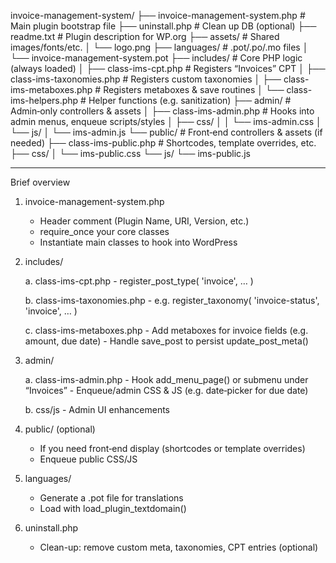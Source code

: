 invoice-management-system/
├── invoice-management-system.php        # Main plugin bootstrap file
├── uninstall.php                        # Clean up DB (optional)
├── readme.txt                           # Plugin description for WP.org
├── assets/                              # Shared images/fonts/etc.
│   └── logo.png
├── languages/                           # .pot/.po/.mo files
│   └── invoice-management-system.pot
├── includes/                            # Core PHP logic (always loaded)
│   ├── class-ims-cpt.php                # Registers “Invoices” CPT
│   ├── class-ims-taxonomies.php         # Registers custom taxonomies
│   ├── class-ims-metaboxes.php          # Registers metaboxes & save routines
│   └── class-ims-helpers.php            # Helper functions (e.g. sanitization)
├── admin/                               # Admin‑only controllers & assets
│   ├── class-ims-admin.php              # Hooks into admin menus, enqueue scripts/styles
│   ├── css/
│   │   └── ims-admin.css
│   └── js/
│       └── ims-admin.js
└── public/                              # Front‑end controllers & assets (if needed)
    ├── class-ims-public.php             # Shortcodes, template overrides, etc.
    ├── css/
    │   └── ims-public.css
    └── js/
        └── ims-public.js


------------------------------------------------------------------------------------------------------------


Brief overview

1. invoice-management-system.php
    - Header comment (Plugin Name, URI, Version, etc.)
    - require_once your core classes
    - Instantiate main classes to hook into WordPress

2. includes/

    a. class-ims-cpt.php
        - register_post_type( 'invoice', … )

    b. class-ims-taxonomies.php
        - e.g. register_taxonomy( 'invoice-status', 'invoice', … )

    c. class-ims-metaboxes.php
        - Add metaboxes for invoice fields (e.g. amount, due date)
        - Handle save_post to persist update_post_meta()

3. admin/

    a. class-ims-admin.php
        - Hook add_menu_page() or submenu under “Invoices”
        - Enqueue/admin CSS & JS (e.g. date‑picker for due date)

    b. css/js
        - Admin UI enhancements

4. public/ (optional)
    - If you need front‑end display (shortcodes or template overrides)
    - Enqueue public CSS/JS

5. languages/
    - Generate a .pot file for translations
    - Load with load_plugin_textdomain()

6. uninstall.php
    - Clean-up: remove custom meta, taxonomies, CPT entries (optional)